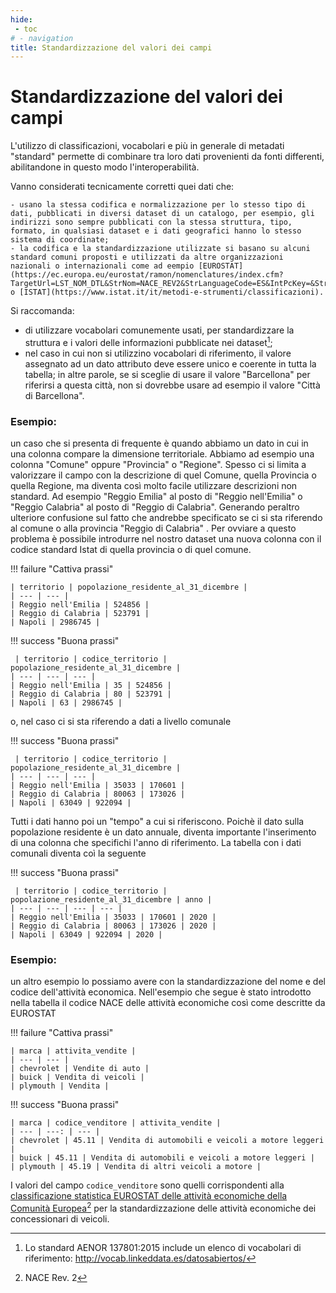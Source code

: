 ```yaml
---
hide:
 - toc
# - navigation
title: Standardizzazione del valori dei campi
---
```


# Standardizzazione del valori dei campi

L'utilizzo di classificazioni, vocabolari e più in generale di metadati "standard" permette di combinare tra loro dati provenienti da fonti differenti, abilitandone in questo modo l'interoperabilità.

Vanno considerati tecnicamente corretti quei dati che:

    - usano la stessa codifica e normalizzazione per lo stesso tipo di dati, pubblicati in diversi dataset di un catalogo, per esempio, gli indirizzi sono sempre pubblicati con la stessa struttura, tipo, formato, in qualsiasi dataset e i dati geografici hanno lo stesso sistema di coordinate;
    - la codifica e la standardizzazione utilizzate si basano su alcuni standard comuni proposti e utilizzati da altre organizzazioni nazionali o internazionali come ad eempio [EUROSTAT](https://ec.europa.eu/eurostat/ramon/nomenclatures/index.cfm?TargetUrl=LST_NOM_DTL&StrNom=NACE_REV2&StrLanguageCode=ES&IntPcKey=&StrLayoutCode=HIERARCHIC&IntCurrentPage=1) o [ISTAT](https://www.istat.it/it/metodi-e-strumenti/classificazioni).

Si raccomanda:

- di utilizzare vocabolari comunemente usati, per standardizzare la struttura e i valori delle informazioni pubblicate nei dataset[^1];
- nel caso in cui non si utilizzino vocabolari di riferimento, il valore assegnato ad un dato attributo deve essere unico e coerente in tutta la tabella; in altre parole, se si sceglie di usare il valore "Barcellona" per riferirsi a questa città, non si dovrebbe usare ad esempio il valore "Città di Barcellona".

[^1]: Lo standard AENOR 137801:2015 include un elenco di vocabolari di riferimento: <http://vocab.linkeddata.es/datosabiertos/>


### Esempio:
un caso che si presenta di frequente è quando abbiamo un dato in cui in una colonna compare la dimensione territoriale. Abbiamo ad esempio una colonna "Comune" oppure "Provincia" o "Regione". Spesso ci si limita a valorizzare il campo con la descrizione di quel Comune, quella Provincia o quella Regione, ma  diventa così molto facile utilizzare descrizioni non standard. Ad esempio "Reggio Emilia" al posto di "Reggio nell'Emilia" o "Reggio Calabria" al posto di "Reggio di Calabria". Generando peraltro ulteriore confusione sul fatto che andrebbe specificato se ci si sta riferendo al comune o alla provincia "Reggio di Calabria" .  Per ovviare a questo problema è possibile introdurre nel nostro dataset una nuova colonna con il codice standard Istat di quella provincia o di quel comune.  

!!! failure "Cattiva prassi"

    | territorio | popolazione_residente_al_31_dicembre |
    | --- | --- |
    | Reggio nell'Emilia | 524856 |
    | Reggio di Calabria | 523791 |
    | Napoli | 2986745 |

!!! success "Buona prassi"

     | territorio | codice_territorio | popolazione_residente_al_31_dicembre |
    | --- | --- | --- |
    | Reggio nell'Emilia | 35 | 524856 | 
    | Reggio di Calabria | 80 | 523791 | 
    | Napoli | 63 | 2986745 | 

o, nel caso ci si sta riferendo a dati a livello comunale

!!! success "Buona prassi"

     | territorio | codice_territorio | popolazione_residente_al_31_dicembre |
    | --- | --- | --- |
    | Reggio nell'Emilia | 35033 | 170601 | 
    | Reggio di Calabria | 80063 | 173026 | 
    | Napoli | 63049 | 922094 | 
    

Tutti i dati hanno poi un "tempo" a cui si riferiscono. Poichè il dato sulla popolazione residente è un dato annuale, diventa importante l'inserimento di una colonna che specifichi l'anno di riferimento. La tabella con i dati comunali diventa coì la seguente

!!! success "Buona prassi"

     | territorio | codice_territorio | popolazione_residente_al_31_dicembre | anno |
    | --- | --- | --- | --- |
    | Reggio nell'Emilia | 35033 | 170601 | 2020 |
    | Reggio di Calabria | 80063 | 173026 | 2020 |
    | Napoli | 63049 | 922094 | 2020 |


    
### Esempio:
un altro esempio lo possiamo avere con la standardizzazione del nome e del codice dell'attività economica. Nell'esempio che segue è stato introdotto nella tabella il codice NACE delle attività economiche così come descritte da EUROSTAT

!!! failure "Cattiva prassi"

    | marca | attivita_vendite |
    | --- | --- |
    | chevrolet | Vendite di auto |
    | buick | Vendita di veicoli |
    | plymouth | Vendita |

!!! success "Buona prassi"

    | marca | codice_venditore | attivita_vendite |
    | --- | ---: | --- |
    | chevrolet | 45.11 | Vendita di automobili e veicoli a motore leggeri |
    | buick | 45.11 | Vendita di automobili e veicoli a motore leggeri |
    | plymouth | 45.19 | Vendita di altri veicoli a motore |



I valori del campo `codice_venditore` sono quelli corrispondenti alla [classificazione statistica EUROSTAT delle attività economiche della Comunità Europea](https://ec.europa.eu/eurostat/ramon/nomenclatures/index.cfm?TargetUrl=LST_NOM_DTL&StrNom=NACE_REV2&StrLanguageCode=ES&IntPcKey=&StrLayoutCode=HIERARCHIC&IntCurrentPage=1)[^2] per la standardizzazione delle attività economiche dei concessionari di veicoli.

[^2]: NACE Rev. 2
